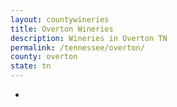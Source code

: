 ```yaml
---
layout: countywineries
title: Overton Wineries
description: Wineries in Overton TN
permalink: /tennessee/overton/
county: overton
state: tn
---
```

-
